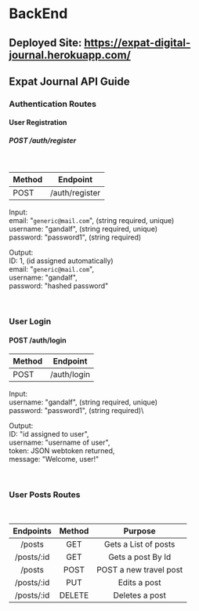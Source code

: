 # BackEnd

## Deployed Site: https://expat-digital-journal.herokuapp.com/


## Expat Journal API Guide

### Authentication Routes

#### User Registration

##### POST /auth/register

<br/>

| Method |      Endpoint      |
|--------|--------------------|
|  POST  |   /auth/register   |

Input:\
email: "`generic@mail.com`", (string required, unique)\
username: "gandalf", (string required, unique)\
password: "password1", (string required)

Output:\
ID: 1, (id assigned automatically)\
email: "`generic@mail.com`",\
username: "gandalf",\
password: "hashed password"

<br/>

### User Login

#### POST /auth/login


| Method |      Endpoint      |
|--------|--------------------|
|  POST  |    /auth/login     |


Input:\
username: "gandalf", (string required, unique)\
password: "password1", (string required)\

Output:\
ID: "id assigned to user",\
username: "username of user",\
token: JSON webtoken returned,\
message: "Welcome, user!"

<br/>

### User Posts Routes

<br/>

|      Endpoints       | Method|            Purpose              |
| :------------------: | :----:| :-----------------------------: |
|      /posts          | GET   |     Gets a List of posts        |
|      /posts/:id      | GET   |     Gets a post By Id           |
|      /posts          | POST  |     POST a new travel post      |
|      /posts/:id      | PUT   |        Edits a post             |
|      /posts/:id      |DELETE |        Deletes a post           |


<br/>
